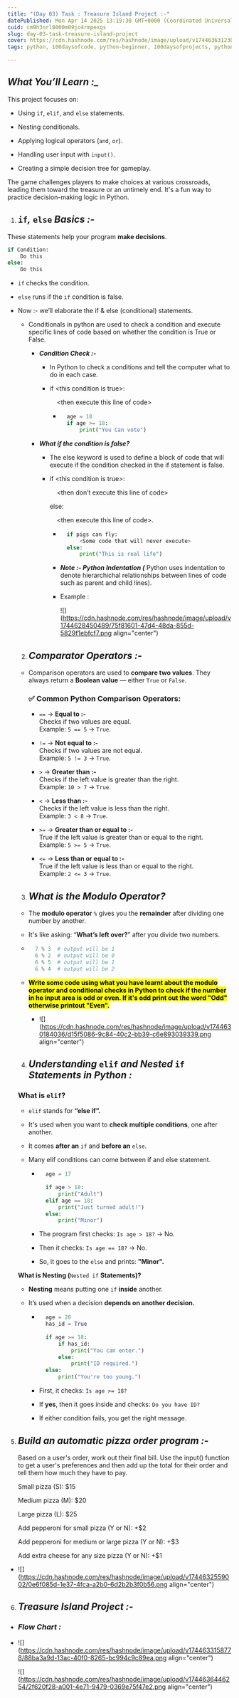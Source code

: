 ```yaml
---
title: "(Day 03) Task : Treasure Island Project :-"
datePublished: Mon Apr 14 2025 13:19:30 GMT+0000 (Coordinated Universal Time)
cuid: cm9h3orl8000m09jo4rmpexgs
slug: day-03-task-treasure-island-project
cover: https://cdn.hashnode.com/res/hashnode/image/upload/v1744636312303/3acd3e0e-ac38-4ff6-aa41-1f91ae3e7469.jpeg
tags: python, 100daysofcode, python-beginner, 100daysofprojects, python-100-days-of-code, dr-angela-bootcamp

---
```


## ***What You’ll Learn :\_***

This project focuses on:​

* Using `if`, `elif`, and `else` statements​.
    
* Nesting conditionals​.
    
* Applying logical operators (`and`, `or`)​.
    
* Handling user input with `input()`​.
    
* Creating a simple decision tree for gameplay​.
    

The game challenges players to make choices at various crossroads, leading them toward the treasure or an untimely end. It's a fun way to practice decision-making logic in Python.

1. ## `if`***,*** `else` ***Basics :-***
    

These statements help your program **make decisions**.

```python
if Condition:
    Do this
else:
    Do this
```

* `if` checks the condition.
    
* `else` runs if the `if` condition is false.
    
* Now :- we’ll elaborate the if & else (conditional) statements.
    
    * Conditionals in python are used to check a condition and execute specific lines of code based on whether the condition is True or False.
        
        * ***Condition Check :-***
            
            * In Python to check a conditions and tell the computer what to do in each case.
                
            * if &lt;this condition is true&gt;:
                
                    &lt;then execute this line of code&gt;
                
                * ```python
                    age = 18 
                    if age >= 18:
                        print("You Can vote")
                    ```
                    
        * ***What if the condition is false?***
            
            * The else keyword is used to define a block of code that will execute if the condition checked in the if statement is false.
                
            * if &lt;this condition is true&gt;:
                
                    &lt;then don’t execute this line of code&gt;
                
                else:
                
                    &lt;then execute this line of code&gt;.
                
                * ```python
                    if pigs can fly:
                        <Some code that will never execute>
                    else:
                        print("This is real life")
                    ```
                    
                * ***Note :- Python Indentation (*** Python uses indentation to denote hierarchichal relationships between lines of code such as parent and child lines).
                    
                * Example :
                    
                    ![](https://cdn.hashnode.com/res/hashnode/image/upload/v1744628450489/75f81601-47d4-48da-855d-5829f1ebfcf7.png align="center")
                    
    
    2. ## ***Comparator Operators :-***
        
    
    * Comparison operators are used to **compare two values**. They always return a **Boolean value** — either `True` or `False`.
        
        ### ✅ Common Python Comparison Operators:
        
        * `==` → **Equal to :-**  
            Checks if two values are equal.  
            Example: `5 == 5` → `True`.
            
        * `!=` → **Not equal to :-**  
            Checks if two values are not equal.  
            Example: `5 != 3` → `True`.
            
        * `>` → **Greater than :-**  
            Checks if the left value is greater than the right.  
            Example: `10 > 7` → `True`.
            
        * `<` → **Less than :-**  
            Checks if the left value is less than the right.  
            Example: `3 < 8` → `True`.
            
        * `>=` → **Greater than or equal to :-**  
            True if the left value is greater than or equal to the right.  
            Example: `5 >= 5` → `True`.
            
        * `<=` → **Less than or equal to :-**  
            True if the left value is less than or equal to the right.  
            Example: `2 <= 3` → `True`.
            
    
    3. ## ***What is the Modulo Operator?***
        
    
    * The **modulo operator** `%` gives you the **remainder** after dividing one number by another.
        
    * It's like asking: “**What’s left over?**” after you divide two numbers.
        
    * ```python
        7 % 3  # output will be 1  
        6 % 2  # output will be 0
        6 % 5  # output will be 1
        6 % 4  # output will be 2
        ```
        
    * **<mark>Write some code using what you have learnt about the modulo operator and conditional checks in Python to check if the number in he input area is odd or even. If it's odd print out the word "Odd" otherwise printout "Even".</mark>**
        
        * ![](https://cdn.hashnode.com/res/hashnode/image/upload/v1744630184036/d15f5086-9c84-40c2-bb39-c6e893039339.png align="center")
            
    
    4. ## ***Understanding*** `elif` ***and Nested*** `if` ***Statements in Python :***
        
    
    ### What is `elif`?
    
    * `elif` stands for **“else if”.**
        
    * It's used when you want to **check multiple conditions**, one after another.
        
    * It comes **after an** `if` and **before an** `else`.
        
    * Many elif conditions can come between if and else statement.
        
        * ```python
            age = 17
            
            if age > 18:
                print("Adult")
            elif age == 18:
                print("Just turned adult!")
            else:
                print("Minor")
            ```
            
        * The program first checks: `Is age > 18?` → No.
            
        * Then it checks: `Is age == 18?` → No.
            
        * So, it goes to the `else` and prints: **"Minor".**
            
    
    **What is Nesting (**`Nested if` **Statements)?**
    
    * **Nesting** means putting one `if` **inside** another.
        
    * It’s used when a decision **depends on another decision.**
        
        * ```python
            age = 20
            has_id = True
            
            if age >= 18:
                if has_id:
                    print("You can enter.")
                else:
                    print("ID required.")
            else:
                print("You're too young.")
            ```
            
        * First, it checks: `Is age >= 18?`
            
        * If **yes**, then it goes inside and checks: `Do you have ID?`
            
        * If either condition fails, you get the right message.
            

5. ## ***Build an automatic pizza order program :-***
    
    Based on a user's order, work out their final bill. Use the input() function to get a user's preferences and then add up the total for their order and tell them how much they have to pay.
    
    Small pizza (S): $15
    
    Medium pizza (M): $20
    
    Large pizza (L): $25
    
    Add pepperoni for small pizza (Y or N): +$2
    
    Add pepperoni for medium or large pizza (Y or N): +$3
    
    Add extra cheese for any size pizza (Y or N): +$1
    

* ![](https://cdn.hashnode.com/res/hashnode/image/upload/v1744632559002/0e6f085d-1e37-4fca-a2b0-6d2b2b3f0b56.png align="center")
    

6. ## ***Treasure Island Project :-***
    

* ### ***Flow Chart :***
    
* ![](https://cdn.hashnode.com/res/hashnode/image/upload/v1744633158778/88ba3a9d-13ac-40f0-8265-bc994c9c89ea.png align="center")
    
    ![](https://cdn.hashnode.com/res/hashnode/image/upload/v1744636446254/2f620f28-a001-4e71-9479-0369e75f47e2.png align="center")